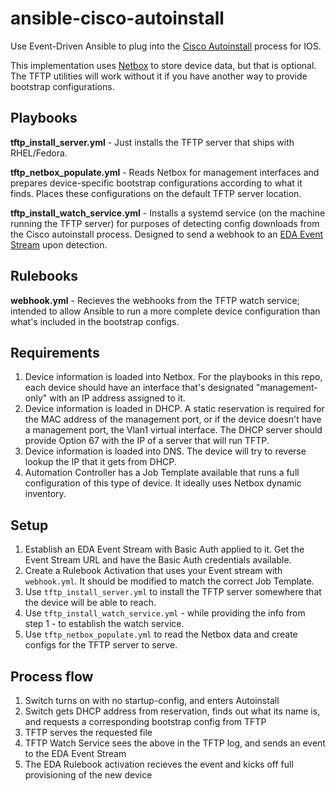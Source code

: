 # ansible-cisco-autoinstall

Use Event-Driven Ansible to plug into the [Cisco Autoinstall](https://www.cisco.com/c/en/us/td/docs/routers/ios/config/17-x/syst-mgmt/b-system-management/m_cf-autoinstall-0.html) process for IOS.

This implementation uses [Netbox](https://netboxlabs.com/) to store device data, but that is optional. The TFTP utilities will work without it if you have another way to provide bootstrap configurations.

## Playbooks
**tftp_install_server.yml** - Just installs the TFTP server that ships with RHEL/Fedora.

**tftp_netbox_populate.yml** - Reads Netbox for management interfaces and prepares device-specific bootstrap configurations according to what it finds. Places these configurations on the default TFTP server location.

**tftp_install_watch_service.yml** - Installs a systemd service (on the machine running the TFTP server) for purposes of detecting config downloads from the Cisco autoinstall process. Designed to send a webhook to an [EDA Event Stream](https://docs.redhat.com/en/documentation/red_hat_ansible_automation_platform/2.5/html/using_automation_decisions/simplified-event-routing) upon detection.

## Rulebooks

**webhook.yml** - Recieves the webhooks from the TFTP watch service; intended to allow Ansible to run a more complete device configuration than what's included in the bootstrap configs.

## Requirements
1. Device information is loaded into Netbox. For the playbooks in this repo, each device should have an interface that's designated "management-only" with an IP address assigned to it.
2. Device information is loaded in DHCP. A static reservation is required for the MAC address of the management port, or if the device doesn't have a management port, the Vlan1 virtual interface. The DHCP server should provide Option 67 with the IP of a server that will run TFTP.
3. Device information is loaded into DNS. The device will try to reverse lookup the IP that it gets from DHCP.
4. Automation Controller has a Job Template available that runs a full configuration of this type of device. It ideally uses Netbox dynamic inventory.

## Setup

1. Establish an EDA Event Stream with Basic Auth applied to it. Get the Event Stream URL and have the Basic Auth credentials available.
2. Create a Rulebook Activation that uses your Event stream with `webhook.yml`. It should be modified to match the correct Job Template.
3. Use `tftp_install_server.yml` to install the TFTP server somewhere that the device will be able to reach.
4. Use `tftp_install_watch_service.yml` - while providing the info from step 1 - to establish the watch service.
5. Use `tftp_netbox_populate.yml` to read the Netbox data and create configs for the TFTP server to serve.

## Process flow
1. Switch turns on with no startup-config, and enters Autoinstall
2. Switch gets DHCP address from reservation, finds out what its name is, and requests a corresponding bootstrap config from TFTP
3. TFTP serves the requested file
4. TFTP Watch Service sees the above in the TFTP log, and sends an event to the EDA Event Stream
5. The EDA Rulebook activation recieves the event and kicks off full provisioning of the new device
